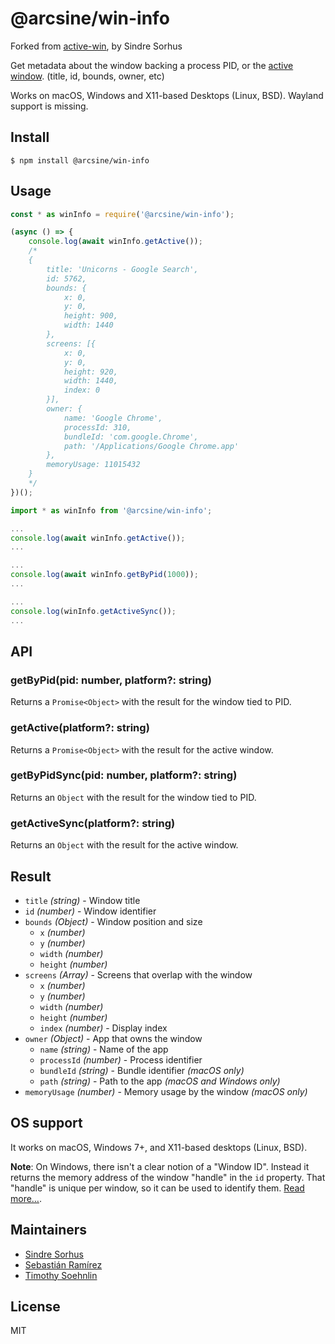 # @arcsine/win-info
Forked from [active-win](https://github.com/sindresorhus/active-win), by Sindre Sorhus

Get metadata about the window backing a process PID, or the [active window](https://en.wikipedia.org/wiki/Active_window). (title, id, bounds, owner, etc)

Works on macOS, Windows and X11-based Desktops (Linux, BSD). Wayland support is missing.

## Install

```
$ npm install @arcsine/win-info
```

## Usage

```js
const * as winInfo = require('@arcsine/win-info');

(async () => {
	console.log(await winInfo.getActive());
	/*
	{
		title: 'Unicorns - Google Search',
		id: 5762,
		bounds: {
			x: 0,
			y: 0,
			height: 900,
			width: 1440
		},
		screens: [{
			x: 0,
			y: 0, 
			height: 920,
			width: 1440,
			index: 0
		}],
		owner: {
			name: 'Google Chrome',
			processId: 310,
			bundleId: 'com.google.Chrome',
			path: '/Applications/Google Chrome.app'
		},
		memoryUsage: 11015432
	}
	*/
})();
```


```ts
import * as winInfo from '@arcsine/win-info';

...
console.log(await winInfo.getActive());
...

...
console.log(await winInfo.getByPid(1000));
...

...
console.log(winInfo.getActiveSync());
...

```

## API

### getByPid(pid: number, platform?: string)

Returns a `Promise<Object>` with the result for the window tied to PID.

### getActive(platform?: string)

Returns a `Promise<Object>` with the result for the active window.

### getByPidSync(pid: number, platform?: string)

Returns an `Object` with the result for the window tied to PID.

### getActiveSync(platform?: string)

Returns an `Object` with the result for the active window.

## Result

- `title` *(string)* - Window title
- `id` *(number)* - Window identifier
- `bounds` *(Object)* - Window position and size
	- `x` *(number)*
	- `y` *(number)*
	- `width` *(number)*
	- `height` *(number)*
- `screens` *(Array)* - Screens that overlap with the window
	- `x` *(number)*
	- `y` *(number)*
	- `width` *(number)*
	- `height` *(number)*
	- `index` *(number)* - Display index
- `owner` *(Object)* - App that owns the window
	- `name` *(string)* - Name of the app
	- `processId` *(number)* - Process identifier
	- `bundleId` *(string)* - Bundle identifier *(macOS only)*
	- `path` *(string)* - Path to the app *(macOS and Windows only)*
- `memoryUsage` *(number)* - Memory usage by the window *(macOS only)*


## OS support

It works on macOS, Windows 7+, and X11-based desktops (Linux, BSD).

**Note**: On Windows, there isn't a clear notion of a "Window ID". Instead it returns the memory address of the window "handle" in the `id` property. That "handle" is unique per window, so it can be used to identify them. [Read more…](https://msdn.microsoft.com/en-us/library/windows/desktop/ms632597(v=vs.85).aspx#window_handle).

## Maintainers
- [Sindre Sorhus](https://github.com/sindresorhus)
- [Sebastián Ramírez](https://github.com/tiangolo)
- [Timothy Soehnlin](https://github.com/arciisine)

## License

MIT

